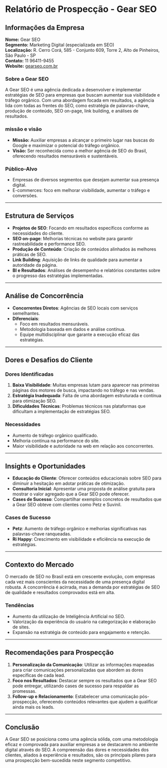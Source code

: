 # Relatório de Prospecção - Gear SEO

## Informações da Empresa
**Nome:** Gear SEO  
**Segmento:** Marketing Digital (especializada em SEO)  
**Localização:** R. Cerro Corá, 585 - Conjunto 609, Torre 2, Alto de Pinheiros, São Paulo - SP  
**Contato:** 11 96411-9455  
**Website:** [gearseo.com.br](https://gearseo.com.br)  

### Sobre a Gear SEO
A Gear SEO é uma agência dedicada a desenvolver e implementar estratégias de SEO para empresas que buscam aumentar sua visibilidade e tráfego orgânico. Com uma abordagem focada em resultados, a agência lida com todas as frentes do SEO, como estratégia de palavras-chave, produção de conteúdo, SEO on-page, link building, e análises de resultados.

### missão e visão
- **Missão:** Auxiliar empresas a alcançar o primeiro lugar nas buscas do Google e maximizar o potencial do tráfego orgânico.
- **Visão:** Ser reconhecida como a melhor agência de SEO do Brasil, oferecendo resultados mensuráveis e sustentáveis.

### Público-Alvo
- Empresas de diversos segmentos que desejam aumentar sua presença digital.
- E-commerces: foco em melhorar visibilidade, aumentar o tráfego e conversões.

---

## Estrutura de Serviços
- **Projetos de SEO**: Focando em resultados específicos conforme as necessidades do cliente.
- **SEO on-page**: Melhorias técnicas no website para garantir rastreabilidade e performance SEO.
- **Produção de Conteúdo**: Criação de conteúdos alinhados às melhores práticas de SEO.
- **Link Building**: Aquisição de links de qualidade para aumentar a autoridade da página.
- **BI e Resultados**: Análises de desempenho e relatórios constantes sobre o progresso das estratégias implementadas.

---

## Análise de Concorrência
- **Concorrentes Diretos**: Agências de SEO locais com serviços semelhantes.
- **Diferenciais**:
  - Foco em resultados mensuráveis.
  - Metodologia baseada em dados e análise contínua.
  - Equipe multidisciplinar que garante a execução eficaz das estratégias.

---

## Dores e Desafios do Cliente

### Dores Identificadas
1. **Baixa Visibilidade**: Muitas empresas lutam para aparecer nas primeiras páginas dos motores de busca, impactando no tráfego e nas vendas.
2. **Estratégia Inadequada**: Falta de uma abordagem estruturada e contínua para otimização SEO.
3. **Dificuldades Técnicas**: Problemas técnicos nas plataformas que dificultam a implementação de estratégias SEO.

### Necessidades
- Aumento de tráfego orgânico qualificado.
- Melhoria contínua na performance do site.
- Maior visibilidade e autoridade na web em relação aos concorrentes.

---

## Insights e Oportunidades
- **Educação do Cliente**: Oferecer conteúdos educacionais sobre SEO para diminuir a hesitação em adotar práticas de otimização.
- **Consultoria Inicial**: Apresentar uma proposta de análise gratuita para mostrar o valor agregado que a Gear SEO pode oferecer.
- **Cases de Sucesso**: Compartilhar exemplos concretos de resultados que a Gear SEO obteve com clientes como Petz e Suvinil.

### Cases de Sucesso
- **Petz**: Aumento de tráfego orgânico e melhorias significativas nas palavras-chave ranqueadas.
- **Ri Happy**: Crescimento em visibilidade e eficiência na execução de estratégias.

---

## Contexto do Mercado
O mercado de SEO no Brasil está em crescente evolução, com empresas cada vez mais conscientes da necessidade de uma presença digital robusta. A concorrência é acirrada, mas a demanda por estratégias de SEO de qualidade e resultados comprovados está em alta.

### Tendências
- Aumento da utilização de Inteligência Artificial no SEO.
- Valorização da experiência do usuário na categorização e elaboração de sites.
- Expansão na estratégia de conteúdo para engajamento e retenção.

---

## Recomendações para Prospecção
1. **Personalização da Comunicação**: Utilizar as informações mapeadas para criar comunicações personalizadas que abordem as dores específicas de cada lead.
2. **Foco nos Resultados**: Destacar sempre os resultados que a Gear SEO pode entregar, utilizando cases de sucesso para respaldar as promessas.
3. **Follow-up e Relacionamento**: Estabelecer uma comunicação pós-prospecção, oferecendo conteúdos relevantes que ajudem a qualificar ainda mais os leads.

---

## Conclusão
A Gear SEO se posiciona como uma agência sólida, com uma metodologia eficaz e comprovada para auxiliar empresas a se destacarem no ambiente digital através do SEO. A compreensão das dores e necessidades dos clientes, aliados à experiência e resultados, são os principais pilares para uma prospecção bem-sucedida neste segmento competitivo.